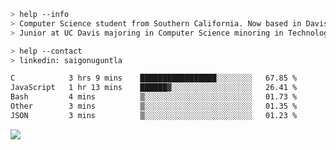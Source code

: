 ````bash
> help --info
> Computer Science student from Southern California. Now based in Davis, CA.
> Junior at UC Davis majoring in Computer Science minoring in Technology Management.
````

````bash
> help --contact
> linkedin: saigonuguntla
````

<!--START_SECTION:waka-->

```txt
C            3 hrs 9 mins    █████████████████░░░░░░░░   67.85 %
JavaScript   1 hr 13 mins    ██████▓░░░░░░░░░░░░░░░░░░   26.41 %
Bash         4 mins          ▒░░░░░░░░░░░░░░░░░░░░░░░░   01.73 %
Other        3 mins          ▒░░░░░░░░░░░░░░░░░░░░░░░░   01.35 %
JSON         3 mins          ▒░░░░░░░░░░░░░░░░░░░░░░░░   01.23 %
```

<!--END_SECTION:waka-->

![](https://komarev.com/ghpvc/?username=saigonu&color=6A8AFF)